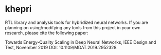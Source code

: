 # khepri
RTL library and analysis tools for hybridized neural networks.  If you are planning on using/modifying any tools from this project in your own research, please cite the following paper:

Towards Energy-Quality Scaling in Deep Neural Networks, IEEE Design and Test, November 2019
DOI: 10.1109/MDAT.2019.2952328
